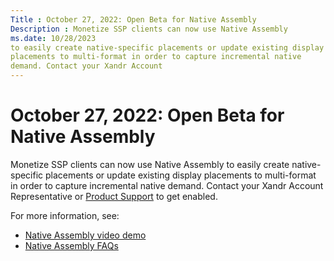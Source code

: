 ```yaml
---
Title : October 27, 2022: Open Beta for Native Assembly
Description : Monetize SSP clients can now use Native Assembly
ms.date: 10/28/2023
to easily create native-specific placements or update existing display
placements to multi-format in order to capture incremental native
demand. Contact your Xandr Account
---
```



# October 27, 2022: Open Beta for Native Assembly



Monetize SSP clients can now use Native Assembly
to easily create native-specific placements or update existing display
placements to multi-format in order to capture incremental native
demand. Contact your Xandr Account
Representative or
<a href="https://help.xandr.com/" class="xref" target="_blank">Product
Support</a> to get enabled.

For more information, see:

- <a
  href="https://help.xandr.com/idp/login?app=0sp6S000000LDKu&amp;RelayState=https://xandrtraining.litmos.com?C=2337352"
  class="xref" target="_blank">Native Assembly video demo</a>
- <a
  href="http://eml.appnexus.com/MjA0LUtaRy02ODUAAAGHs-VbTU7R_LlZekZBqIbLaVjCAumFCyybI9mKc60NexxEBdNypoPgt3ywKbmOWQzk5A-8f3M="
  class="xref" target="_blank">Native Assembly FAQs</a>




